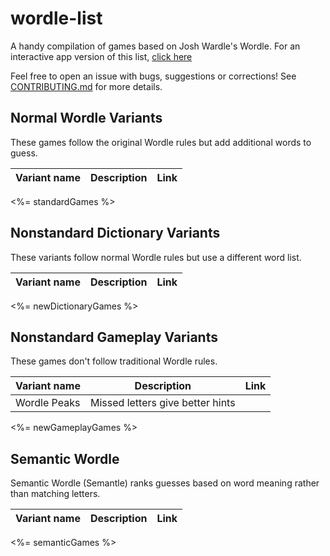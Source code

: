 # wordle-list

A handy compilation of games based on Josh Wardle's Wordle. For an interactive app version of this list, [click here](rapka.github.io/wordle-list/)

Feel free to open an issue with bugs, suggestions or corrections! See [CONTRIBUTING.md](CONTRIBUTING.md) for more details.


## Normal Wordle Variants

These games follow the original Wordle rules but add additional words to guess.

| Variant name | Description | Link
| ------------ | ----------- | ---- |
<%= standardGames %>

## Nonstandard Dictionary Variants

These variants follow normal Wordle rules but use a different word list.

| Variant name | Description | Link
| ------------ | ----------- | ---- |
<%= newDictionaryGames %>

## Nonstandard Gameplay Variants

These games don't follow traditional Wordle rules.

| Variant name | Description | Link
| ------------ | ----------- | ---- |
| Wordle Peaks | Missed letters give better hints |
<%= newGameplayGames %>

## Semantic Wordle

Semantic Wordle (Semantle) ranks guesses based on word meaning rather than matching letters.

| Variant name | Description | Link
| ------------ | ----------- | ---- |
<%= semanticGames %>

